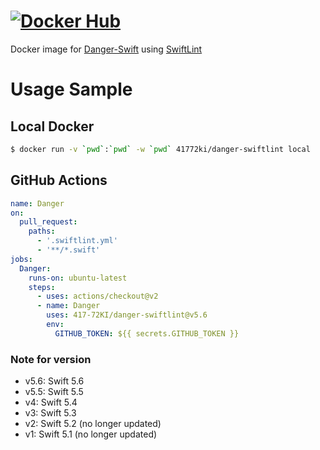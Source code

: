# [![Docker Hub](http://dockeri.co/image/41772ki/danger-swiftlint)](https://hub.docker.com/r/41772ki/danger-swiftlint)

Docker image for [Danger-Swift](https://github.com/danger/swift) using [SwiftLint](https://github.com/realm/SwiftLint)

# Usage Sample

## Local Docker

```sh
$ docker run -v `pwd`:`pwd` -w `pwd` 41772ki/danger-swiftlint local
```

## GitHub Actions

```yml
name: Danger
on:
  pull_request:
    paths:
      - '.swiftlint.yml'
      - '**/*.swift'
jobs:
  Danger:
    runs-on: ubuntu-latest
    steps:
      - uses: actions/checkout@v2
      - name: Danger
        uses: 417-72KI/danger-swiftlint@v5.6
        env:
          GITHUB_TOKEN: ${{ secrets.GITHUB_TOKEN }}
```

### Note for version
- v5.6: Swift 5.6
- v5.5: Swift 5.5
- v4: Swift 5.4
- v3: Swift 5.3
- v2: Swift 5.2 (no longer updated)
- v1: Swift 5.1 (no longer updated)
